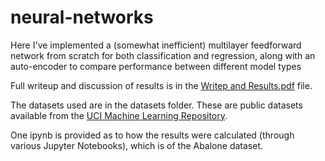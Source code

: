 # neural-networks


Here I've implemented a (somewhat inefficient) multilayer feedforward network from scratch for both classification and regression, along with an auto-encoder to compare performance between different model types

Full writeup and discussion of results is in the [Writep and Results.pdf](/Neural_Networks_Writeup.pdf) file.

The datasets used are in the datasets folder. These are public datasets available from the [UCI Machine Learning Repository](https://archive.ics.uci.edu/ml/index.php).

One ipynb is provided as to how the results were calculated (through various Jupyter Notebooks), which is of the Abalone dataset.
